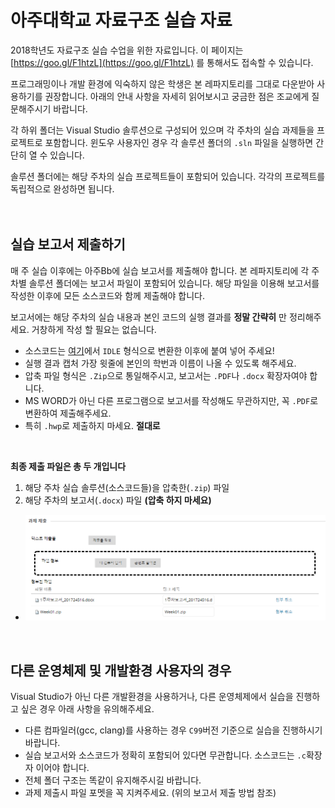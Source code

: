 # 아주대학교 자료구조 실습 자료

2018학년도 자료구조 실습 수업을 위한 자료입니다. 이 페이지는 [https://goo.gl/F1htzL](https://goo.gl/F1htzL) 를 통해서도 접속할 수 있습니다.

프로그래밍이나 개발 환경에 익숙하지 않은 학생은 본 레파지토리를 그대로 다운받아 사용하기를 권장합니다. 아래의 안내 사항을 자세히 읽어보시고 궁금한 점은 조교에게 질문해주시기 바랍니다.

각 하위 폴더는 Visual Studio 솔루션으로 구성되어 있으며 각 주차의 실습 과제들을 프로젝트로 포함합니다. 윈도우 사용자인 경우 각 솔루션 폴더의 ```.sln``` 파일을 실행하면 간단히 열 수 있습니다.

솔루션 폴더에는 해당 주차의 실습 프로젝트들이 포함되어 있습니다. 각각의 프로젝트를 독립적으로 완성하면 됩니다.
<br>
<br>
<br>

## 실습 보고서 제출하기

매 주 실습 이후에는 아주Bb에 실습 보고서를 제출해야 합니다. 본 레파지토리에 각 주차별 솔루션 폴더에는 보고서 파일이 포함되어 있습니다. 해당 파일을 이용해 보고서를 작성한 이후에 모든 소스코드와 함께 제출해야 합니다.

보고서에는 해당 주차의 실습 내용과 본인 코드의 실행 결과를 **정말 간략히** 만 정리해주세요. 거창하게 작성 할 필요는 없습니다.

- 소스코드는 [여기](http://markup.su/highlighter//)에서 <code>IDLE</code> 형식으로 변환한 이후에 붙여 넣어 주세요!
- 실행 결과 캡처 가장 윗줄에 본인의 학번과 이름이 나올 수 있도록 해주세요.
- 압축 파일 형식은 <code>.Zip</code>으로 통일해주시고, 보고서는 <code>.PDF</code>나 <code>.docx</code> 확장자여야 합니다.
- MS WORD가 아닌 다른 프로그램으로 보고서를 작성해도 무관하지만, 꼭 <code>.PDF</code>로 변환하여 제출해주세요.
- 특히 <code>.hwp</code>로 제출하지 마세요. **절대로**

<br>

**최종 제출 파일은 총 두 개입니다**
1. 해당 주차 실습 솔루션(소스코드들)을 압축한(<code>.zip</code>) 파일
2. 해당 주차의 보고서(<code>.docx</code>) 파일 **(압축 하지 마세요)**

- ![Image](./__figures/submitfiles.PNG)

<br>


## 다른 운영체제 및 개발환경 사용자의 경우

Visual Studio가 아닌 다른 개발환경을 사용하거나, 다른 운영체제에서 실습을 진행하고 싶은 경우 아래 사항을 유의해주세요.
- 다른 컴파일러(gcc, clang)를 사용하는 경우 <code>C99</code>버전 기준으로 실습을 진행하시기 바랍니다.
- 실습 보고서와 소스코드가 정확히 포함되어 있다면 무관합니다. 소스코드는 <code>.c</code>확장자 이어야 합니다.
- 전체 폴더 구조는 똑같이 유지해주시길 바랍니다.
- 과제 제출시 파일 포멧을 꼭 지켜주세요. (위의 보고서 제출 방법 참조)
